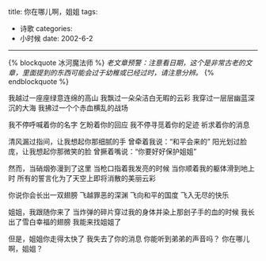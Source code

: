 title: 你在哪儿啊，姐姐
tags:
- 诗歌
categories:
- 小时候
date: 2002-6-2
---

{% blockquote 冰河魔法师 %}
*老文章预警：注意看日期，这个是非常古老的文章，里面提到的东西可能会过于幼稚或已经过时，请注意分辨。*
{% endblockquote %}

我越过一座座绿意连绵的高山
 我飘过一朵朵洁白无暇的云彩
 我穿过一层层幽蓝深沉的大海
 我拂过一个个赤血横乱的战场

我不停呼喊着你的名字
 乞盼着你的回应
 我不停寻觅着你的足迹
 祈求着你的消息

清风漏过指间，让我想起你那细腻的手
 曾牵着我说：“和平会来的”
 阳光划过脸庞，让我想起你那微笑的脸
 曾撅着嘴说：“你要好好保护姐姐”

然而，当硝烟弥漫到了这里
 当枪口指着我发亮的时候
 当你顺着我的躯体滑到地上时
 所有的誓言化为了天空上即将消散的美丽云彩

你说你会长出一双翅膀
 飞越罪恶的深渊
 飞向和平的国度
 飞入无尽的快乐

姐姐，我跟随你来了
 当炸弹的碎片穿过我的身体并染上那刽子手的血的时候
 我长出了雪白幸福的翅膀
 我能来找姐姐了

但是，姐姐你走得太快了
 我失去了你的消息
 你能听到弟弟的声音吗？
 你在哪儿啊，姐姐？



